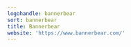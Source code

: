 ```yaml
---
logohandle: bannerbear
sort: bannerbear
title: Bannerbear
website: 'https://www.bannerbear.com/'
---
```

